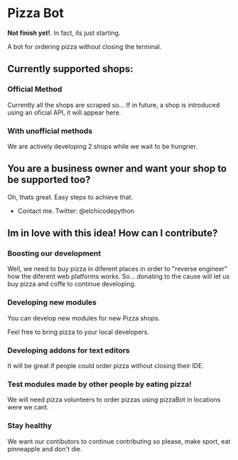 # Pizza Bot

**Not finish yet!**. In fact, its just starting.

A bot for ordering pizza without closing the terminal.

## Currently supported shops:

### Official Method

Currently all the shops are scraped so...
If in future, a shop is introduced using an oficial API, it will appear here.

### With unofficial methods

We are actively developing 2 shops while we wait to be hungrier.

## You are a business owner and want your shop to be supported too?

Oh, thats great. Easy steps to achieve that.

- Contact me. Twitter: @elchicodepython

## Im in love with this idea! How can I contribute?

### Boosting our development

Well, we need to buy pizza in diferent places in order to "reverse engineer" how the diferent web platforms works. So... donating to the cause will let us buy pizza and coffe to continue developing.

### Developing new modules

You can develop new modules for new Pizza shops.

Feel free to bring pizza to your local developers.

### Developing addons for text editors

It will be great if people could order pizza without closing their IDE.

### Test modules made by other people by eating pizza!

We will need pizza volunteers to order pizzas using pizzaBot in locations were we cant.

### Stay healthy

We want our contibutors to continue contributing so please, make sport, eat pinneapple and don't die.
